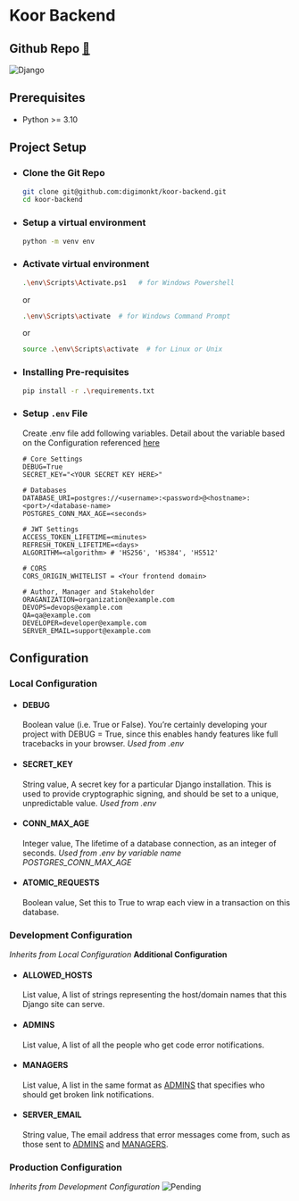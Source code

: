 # Koor Backend
## Github Repo [🔗](https://github.com/digimonkt/koor-backend/)

![Django](https://img.shields.io/badge/Django-0C4B33?style=for-the-badge&logo=django&logoColor=white)

## Prerequisites
 - Python >= 3.10

## Project Setup
 - ### Clone the Git Repo 
     ```bash
     git clone git@github.com:digimonkt/koor-backend.git
     cd koor-backend
     ```

 - ### Setup a virtual environment
     ```bash
     python -m venv env
     ```
 - ### Activate virtual environment
     ```bash
     .\env\Scripts\Activate.ps1   # for Windows Powershell
     ```
    or
     ```bash
     .\env\Scripts\activate  # for Windows Command Prompt
     ```
    or
     ```bash
     source .\env\Scripts\activate  # for Linux or Unix
     ```

 - ### Installing Pre-requisites
     ```bash
     pip install -r .\requirements.txt
     ```

 - ### Setup `.env` File
    Create .env file add following variables. Detail about the variable based on the Configuration referenced [here](#configuration)
     ```
    # Core Settings
    DEBUG=True
    SECRET_KEY="<YOUR SECRET KEY HERE>"

    # Databases
    DATABASE_URI=postgres://<username>:<password>@<hostname>:<port>/<database-name>
    POSTGRES_CONN_MAX_AGE=<seconds>

    # JWT Settings
    ACCESS_TOKEN_LIFETIME=<minutes>
    REFRESH_TOKEN_LIFETIME=<days>
    ALGORITHM=<algorithm> # 'HS256', 'HS384', 'HS512'
    
    # CORS
    CORS_ORIGIN_WHITELIST = <Your frontend domain>

    # Author, Manager and Stakeholder
    ORAGANIZATION=organization@example.com
    DEVOPS=devops@example.com
    QA=qa@example.com
    DEVELOPER=developer@example.com
    SERVER_EMAIL=support@example.com
     ```
## Configuration
### Local Configuration
- #### DEBUG
    Boolean value (i.e. True or False). You’re certainly developing your project with DEBUG = True, since this enables handy features like full tracebacks in your browser. _Used from .env_

- #### SECRET_KEY
    String value, A secret key for a particular Django installation. This is used to provide cryptographic signing, and should be set to a unique, unpredictable value. _Used from .env_

- #### CONN_MAX_AGE
    Integer value, The lifetime of a database connection, as an integer of seconds. _Used from .env by variable name POSTGRES_CONN_MAX_AGE_

- #### ATOMIC_REQUESTS
    Boolean value, Set this to True to wrap each view in a transaction on this database.

 ### Development Configuration
_Inherits from Local Configuration_
**Additional Configuration**
- #### ALLOWED_HOSTS
    List value, A list of strings representing the host/domain names that this Django site can serve.

- #### ADMINS
    List value, A list of all the people who get code error notifications.

- #### MANAGERS
    List value, A list in the same format as [ADMINS](#admins) that specifies who should get broken link notifications.

- #### SERVER_EMAIL
    String value, The email address that error messages come from, such as those sent to [ADMINS](#admins) and [MANAGERS](#managers).
 
 ### Production Configuration
_Inherits from Development Configuration_
![Pending](https://img.shields.io/badge/Pending-yellow)